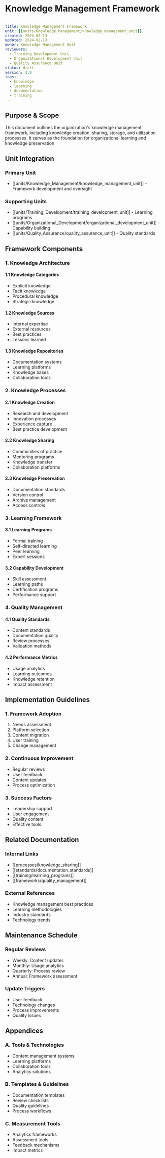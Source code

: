 # Knowledge Management Framework

```yaml
---
title: Knowledge Management Framework
unit: [[units/Knowledge_Management/knowledge_management_unit]]
created: 2024-02-13
updated: 2024-02-13
owner: Knowledge Management Unit
reviewers:
  - Training Development Unit
  - Organizational Development Unit
  - Quality Assurance Unit
status: draft
version: 1.0
tags:
  - knowledge
  - learning
  - documentation
  - training
---
```

## Purpose & Scope
This document outlines the organization's knowledge management framework, including knowledge creation, sharing, storage, and utilization processes. It serves as the foundation for organizational learning and knowledge preservation.

## Unit Integration
### Primary Unit
- [[units/Knowledge_Management/knowledge_management_unit]] - Framework development and oversight

### Supporting Units
- [[units/Training_Development/training_development_unit]] - Learning programs
- [[units/Organizational_Development/organizational_development_unit]] - Capability building
- [[units/Quality_Assurance/quality_assurance_unit]] - Quality standards

## Framework Components

### 1. Knowledge Architecture
#### 1.1 Knowledge Categories
- Explicit knowledge
- Tacit knowledge
- Procedural knowledge
- Strategic knowledge

#### 1.2 Knowledge Sources
- Internal expertise
- External resources
- Best practices
- Lessons learned

#### 1.3 Knowledge Repositories
- Documentation systems
- Learning platforms
- Knowledge bases
- Collaboration tools

### 2. Knowledge Processes
#### 2.1 Knowledge Creation
- Research and development
- Innovation processes
- Experience capture
- Best practice development

#### 2.2 Knowledge Sharing
- Communities of practice
- Mentoring programs
- Knowledge transfer
- Collaboration platforms

#### 2.3 Knowledge Preservation
- Documentation standards
- Version control
- Archive management
- Access controls

### 3. Learning Framework
#### 3.1 Learning Programs
- Formal training
- Self-directed learning
- Peer learning
- Expert sessions

#### 3.2 Capability Development
- Skill assessment
- Learning paths
- Certification programs
- Performance support

### 4. Quality Management
#### 4.1 Quality Standards
- Content standards
- Documentation quality
- Review processes
- Validation methods

#### 4.2 Performance Metrics
- Usage analytics
- Learning outcomes
- Knowledge retention
- Impact assessment

## Implementation Guidelines

### 1. Framework Adoption
1. Needs assessment
2. Platform selection
3. Content migration
4. User training
5. Change management

### 2. Continuous Improvement
- Regular reviews
- User feedback
- Content updates
- Process optimization

### 3. Success Factors
- Leadership support
- User engagement
- Quality content
- Effective tools

## Related Documentation
### Internal Links
- [[processes/knowledge_sharing]]
- [[standards/documentation_standards]]
- [[training/learning_programs]]
- [[frameworks/quality_management]]

### External References
- Knowledge management best practices
- Learning methodologies
- Industry standards
- Technology trends

## Maintenance Schedule
### Regular Reviews
- Weekly: Content updates
- Monthly: Usage analytics
- Quarterly: Process review
- Annual: Framework assessment

### Update Triggers
- User feedback
- Technology changes
- Process improvements
- Quality issues

## Appendices
### A. Tools & Technologies
- Content management systems
- Learning platforms
- Collaboration tools
- Analytics solutions

### B. Templates & Guidelines
- Documentation templates
- Review checklists
- Quality guidelines
- Process workflows

### C. Measurement Tools
- Analytics frameworks
- Assessment tools
- Feedback mechanisms
- Impact metrics 